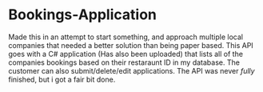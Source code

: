 # Bookings-Application

Made this in an attempt to start something, and approach multiple local companies that needed a better solution than being paper based.
This API goes with a C# application (Has also been uploaded) that lists all of the companies bookings based on their restaraunt ID in my database.
The customer can also submit/delete/edit applications.
The API was never *fully* finished, but i got a fair bit done.
